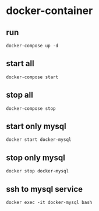 # docker-container

## run
```
docker-compose up -d
```

## start all
```
docker-compose start
```

## stop all
```
docker-compose stop
```

## start only mysql
```
docker start docker-mysql
```

## stop only mysql
```
docker stop docker-mysql
```

## ssh to mysql service
```
docker exec -it docker-mysql bash
```
